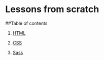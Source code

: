 Lessons from scratch
====

##Table of contents

  1. [HTML](./html/__toc.markdown)

  2. [CSS](./css/__toc.markdown)
  
  3. [Sass](./sass/__toc.markdown)
